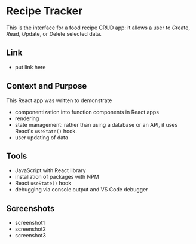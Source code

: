 # Recipe Tracker

This is the interface for a food recipe CRUD app:  it allows a user to <i>C</i>reate, <i>R</i>ead, <i>U</i>pdate, or <i>D</i>elete selected data.

## Link

* put link here

## Context and Purpose

This React app was written to demonstrate
* componentization into function components in React apps
* rendering
* state management: rather than using a database or an API, it uses React's `useState()` hook.
* user updating of data

## Tools

* JavaScript with React library
* installation of packages with NPM
* React `useState()` hook
* debugging via console output and VS Code debugger

## Screenshots

* screenshot1
* screenshot2
* screenshot3
 
